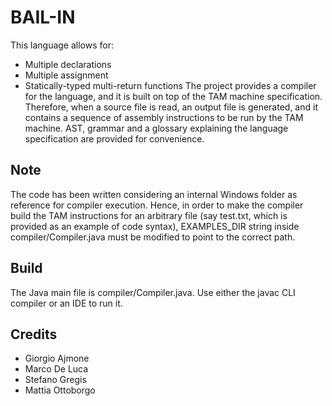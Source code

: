 # BAIL-IN #
This language allows for:
* Multiple declarations
* Multiple assignment
* Statically-typed multi-return functions
The project provides a compiler for the language, and it is built on top of the TAM machine specification. Therefore, when a source file is read, an output file is generated, and it contains a sequence of assembly instructions to be run by the TAM machine.
AST, grammar and a glossary explaining the language specification are provided for convenience.
## Note ##
The code has been written considering an internal Windows folder as reference for compiler execution. Hence, in order to make the compiler build the TAM instructions for an arbitrary file (say test.txt, which is provided as an example of code syntax), EXAMPLES_DIR string inside compiler/Compiler.java must be modified to point to the correct path.
## Build ##
The Java main file is compiler/Compiler.java.
Use either the javac CLI compiler or an IDE to run it.
## Credits ##
* Giorgio Ajmone
* Marco De Luca
* Stefano Gregis
* Mattia Ottoborgo

